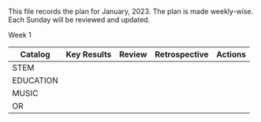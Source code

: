 This file records the plan for January, 2023. 
The plan is made weekly-wise. Each Sunday will be reviewed and updated.

Week 1

| Catalog  | Key Results |  Review | Retrospective | Actions  |
|---|---|---|---|---|
| STEM  |   |   |   |   |
| EDUCATION |   |   |   |   |
| MUSIC |   |   |   |   |
| OR  |   |   |   |   |

